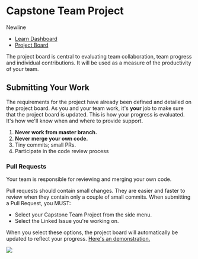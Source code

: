 # Capstone Team Project
Newline

* [Learn Dashboard](https://learn-2.galvanize.com/cohorts/2328)
* [Project Board](https://github.com/orgs/Tech-Student-Labs/projects)

The project board is central to evaluating team collaboration, team progress and individual contributions. It will be used as a measure of the productivity of your team.

## Submitting Your Work

The requirements for the project have already been defined and detailed on the project board. As you and your team work, it's **your** job to make sure that the project board is updated. This is how your progress is evaluated. It's how we'll know when and where to provide support.

1. **Never work from master branch.**
1. **Never merge your own code.**
1. Tiny commits; small PRs.
1. Participate in the code review process

### Pull Requests

Your team is responsible for reviewing and merging your own code.

Pull requests should contain small changes. They are easier and faster to review when they contain only a couple of small commits. When submitting a Pull Request, you MUST:

* Select your Capstone Team Project from the side menu.
* Select the Linked Issue you're working on.

When you select these options, the project board will automatically be updated to reflect your progress. [Here's an demonstration.](https://imgur.com/zpLEc3R)

![](https://imgur.com/zpLEc3R)
